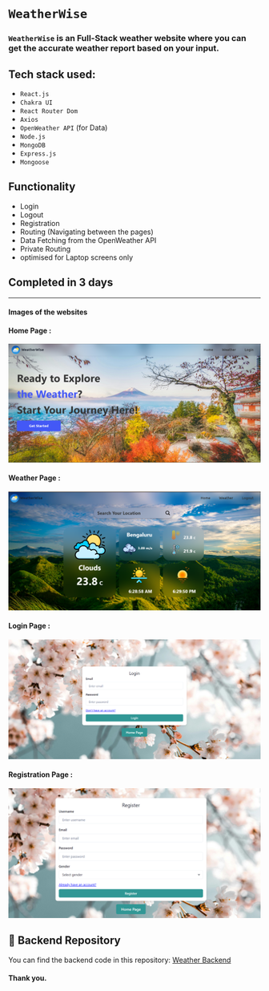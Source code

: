 # `WeatherWise`

### `WeatherWise`  is an Full-Stack weather website where you can get the accurate weather report based on your input.

## Tech stack used:
  - `React.js`
  - `Chakra UI`
  - `React Router Dom`
  - `Axios`
  - `OpenWeather API` (for Data)
  - `Node.js`
  - `MongoDB`
  - `Express.js`
  - `Mongoose`


## Functionality
  - Login
  - Logout
  - Registration
  - Routing (Navigating between the pages)
  - Data Fetching from the OpenWeather API
  - Private Routing
  - optimised for Laptop screens only

## Completed in 3 days

---

#### Images of the websites
#### Home Page :
![Home page](/images/home.png)
#### Weather Page :
![weather page](/images/wether.png)
#### Login Page :
![login page](/images/login.png)
#### Registration Page :
![login page](/images/register.png)

## 📂 Backend Repository
You can find the backend code in this repository: [Weather Backend](https://github.com/Dhanushs3103/weather-app-backend)

#### Thank you.
